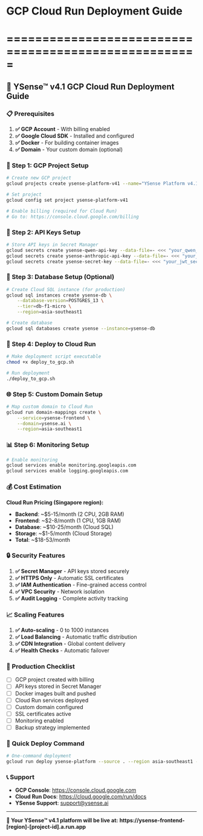 # GCP Cloud Run Deployment Guide
# =====================================================

## 🚀 YSense™ v4.1 GCP Cloud Run Deployment Guide

### **📋 Prerequisites**

1. **✅ GCP Account** - With billing enabled
2. **✅ Google Cloud SDK** - Installed and configured
3. **✅ Docker** - For building container images
4. **✅ Domain** - Your custom domain (optional)

### **🔧 Step 1: GCP Project Setup**

```bash
# Create new GCP project
gcloud projects create ysense-platform-v41 --name="YSense Platform v4.1"

# Set project
gcloud config set project ysense-platform-v41

# Enable billing (required for Cloud Run)
# Go to: https://console.cloud.google.com/billing
```

### **🔧 Step 2: API Keys Setup**

```bash
# Store API keys in Secret Manager
gcloud secrets create ysense-qwen-api-key --data-file=- <<< "your_qwen_api_key"
gcloud secrets create ysense-anthropic-api-key --data-file=- <<< "your_anthropic_api_key"
gcloud secrets create ysense-secret-key --data-file=- <<< "your_jwt_secret_key"
```

### **🔧 Step 3: Database Setup (Optional)**

```bash
# Create Cloud SQL instance (for production)
gcloud sql instances create ysense-db \
    --database-version=POSTGRES_13 \
    --tier=db-f1-micro \
    --region=asia-southeast1

# Create database
gcloud sql databases create ysense --instance=ysense-db
```

### **🔧 Step 4: Deploy to Cloud Run**

```bash
# Make deployment script executable
chmod +x deploy_to_gcp.sh

# Run deployment
./deploy_to_gcp.sh
```

### **🌐 Step 5: Custom Domain Setup**

```bash
# Map custom domain to Cloud Run
gcloud run domain-mappings create \
    --service=ysense-frontend \
    --domain=ysense.ai \
    --region=asia-southeast1
```

### **📊 Step 6: Monitoring Setup**

```bash
# Enable monitoring
gcloud services enable monitoring.googleapis.com
gcloud services enable logging.googleapis.com
```

### **💰 Cost Estimation**

**Cloud Run Pricing (Singapore region):**
- **Backend**: ~$5-15/month (2 CPU, 2GB RAM)
- **Frontend**: ~$2-8/month (1 CPU, 1GB RAM)
- **Database**: ~$10-25/month (Cloud SQL)
- **Storage**: ~$1-5/month (Cloud Storage)
- **Total**: ~$18-53/month

### **🔒 Security Features**

1. **✅ Secret Manager** - API keys stored securely
2. **✅ HTTPS Only** - Automatic SSL certificates
3. **✅ IAM Authentication** - Fine-grained access control
4. **✅ VPC Security** - Network isolation
5. **✅ Audit Logging** - Complete activity tracking

### **📈 Scaling Features**

1. **✅ Auto-scaling** - 0 to 1000 instances
2. **✅ Load Balancing** - Automatic traffic distribution
3. **✅ CDN Integration** - Global content delivery
4. **✅ Health Checks** - Automatic failover

### **🎯 Production Checklist**

- [ ] GCP project created with billing
- [ ] API keys stored in Secret Manager
- [ ] Docker images built and pushed
- [ ] Cloud Run services deployed
- [ ] Custom domain configured
- [ ] SSL certificates active
- [ ] Monitoring enabled
- [ ] Backup strategy implemented

### **🚀 Quick Deploy Command**

```bash
# One-command deployment
gcloud run deploy ysense-platform --source . --region asia-southeast1 --allow-unauthenticated
```

### **📞 Support**

- **GCP Console**: https://console.cloud.google.com
- **Cloud Run Docs**: https://cloud.google.com/run/docs
- **YSense Support**: support@ysense.ai

---

**🎉 Your YSense™ v4.1 platform will be live at:**
**https://ysense-frontend-[region]-[project-id].a.run.app**





